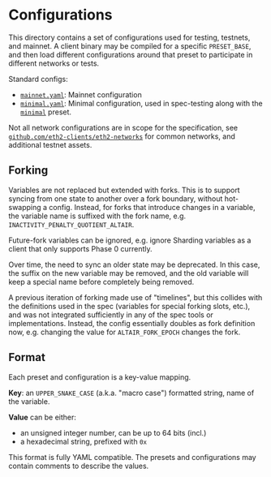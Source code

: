 # Configurations

This directory contains a set of configurations used for testing, testnets, and mainnet.
A client binary may be compiled for a specific `PRESET_BASE`, 
and then load different configurations around that preset to participate in different networks or tests.

Standard configs:
- [`mainnet.yaml`](./mainnet.yaml): Mainnet configuration
- [`minimal.yaml`](./minimal.yaml): Minimal configuration, used in spec-testing along with the [`minimal`](../presets/minimal) preset.

Not all network configurations are in scope for the specification,
see [`github.com/eth2-clients/eth2-networks`](https://github.com/eth2-clients/eth2-networks) for common networks,
and additional testnet assets.

## Forking

Variables are not replaced but extended with forks. This is to support syncing from one state to another over a fork boundary, without hot-swapping a config.
Instead, for forks that introduce changes in a variable, the variable name is suffixed with the fork name, e.g. `INACTIVITY_PENALTY_QUOTIENT_ALTAIR`.

Future-fork variables can be ignored, e.g. ignore Sharding variables as a client that only supports Phase 0 currently.

Over time, the need to sync an older state may be deprecated.
In this case, the suffix on the new variable may be removed, and the old variable will keep a special name before completely being removed.

A previous iteration of forking made use of "timelines", but this collides with the definitions used in the spec (variables for special forking slots, etc.), and was not integrated sufficiently in any of the spec tools or implementations.
Instead, the config essentially doubles as fork definition now, e.g. changing the value for `ALTAIR_FORK_EPOCH` changes the fork.
 
## Format

Each preset and configuration is a key-value mapping.

**Key**: an `UPPER_SNAKE_CASE` (a.k.a. "macro case") formatted string, name of the variable.

**Value** can be either:
 - an unsigned integer number, can be up to 64 bits (incl.)
 - a hexadecimal string, prefixed with `0x`

This format is fully YAML compatible.
The presets and configurations may contain comments to describe the values.
